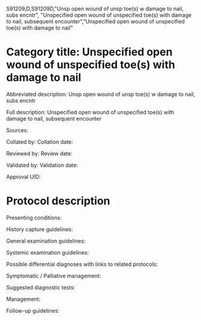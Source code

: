 S91209,D,S91209D,"Unsp open wound of unsp toe(s) w damage to nail, subs encntr", "Unspecified open wound of unspecified toe(s) with damage to nail, subsequent encounter","Unspecified open wound of unspecified toe(s) with damage to nail"
# Category title: Unspecified open wound of unspecified toe(s) with damage to nail

Abbreviated description: Unsp open wound of unsp toe(s) w damage to nail, subs encntr

Full description: Unspecified open wound of unspecified toe(s) with damage to nail, subsequent encounter

Sources:

Collated by:
Collation date:

Reviewed by:
Review date:

Validated by:
Validation date:

Approval UID:

# Protocol description

Presenting conditions:

History capture guidelines:

General examination guidelines:

Systemic examination guidelines:

Possible differential diagnoses with links to related protocols:

Symptomatic / Palliative management:

Suggested diagnostic tests:

Management:

Follow-up guidelines:
